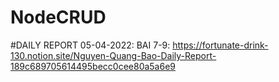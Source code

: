 # NodeCRUD


#DAILY REPORT 05-04-2022: BAI 7-9: https://fortunate-drink-130.notion.site/Nguyen-Quang-Bao-Daily-Report-189c689705614495becc0cee80a5a6e9